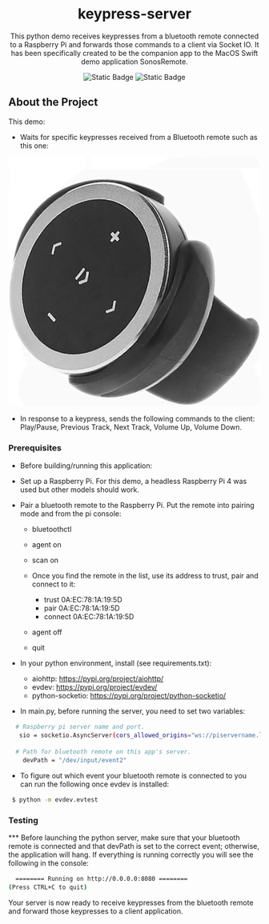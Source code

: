 <div align="center">

  <h1>keypress-server</h1>
  
  <p>
    This python demo receives keypresses from a bluetooth remote connected to a Raspberry Pi and forwards those commands to a client via Socket IO. It has been specifically created to be the companion app to the MacOS Swift demo application SonosRemote.


  </p>
  
<p>
  
  ![Static Badge](https://img.shields.io/badge/Python-3.11.2-greeen)
  ![Static Badge](https://img.shields.io/badge/Raspberry_Pi-4-blue)

</p>
</div>

## About the Project

This demo:

- Waits for specific keypresses received from a Bluetooth remote such as this one:

![alt text](Remote.jpg)

- In response to a keypress, sends the following commands to the client: Play/Pause, Previous Track, Next Track, Volume Up, Volume Down.

### Prerequisites

- Before building/running this application:

 - Set up a Raspberry Pi. For this demo, a headless Raspberry Pi 4 was used but other models should work.

 - Pair a bluetooth remote to the Raspberry Pi. Put the remote into pairing mode and from the pi console:
    - bluetoothctl
    - agent on
    - scan on
    - Once you find the remote in the list, use its address to trust, pair and connect to it:

      - trust 0A:EC:78:1A:19:5D
      - pair 0A:EC:78:1A:19:5D
      - connect 0A:EC:78:1A:19:5D
    - agent off
    - quit

- In your python environment, install (see requirements.txt):
  - aiohttp: https://pypi.org/project/aiohttp/
  - evdev: https://pypi.org/project/evdev/
  - python-socketio: https://pypi.org/project/python-socketio/


 - In main.py, before running the server, you need to set two variables:

```bash
  # Raspberry pi server name and port.
   sio = socketio.AsyncServer(cors_allowed_origins="ws://piservername.local:8080")

  # Path for bluetooth remote on this app's server.
	devPath = "/dev/input/event2"
```

- To figure out which event your bluetooth remote is connected to you can run the following once evdev is installed:

 ```bash
  $ python -m evdev.evtest
 ```
### Testing

*** Before launching the python server, make sure that your bluetooth remote is connected and that devPath is set to the correct event; otherwise, the application will hang. If everything is running correctly you will see the following in the console: 

```bash
  ======== Running on http://0.0.0.0:8080 ========
(Press CTRL+C to quit)
 ```

Your server is now ready to receive keypresses from the bluetooth remote and forward those keypresses to a client application.